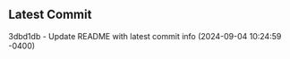 
## Latest Commit
3dbd1db - Update README with latest commit info (2024-09-04 10:24:59 -0400) <Yunxi-Zhou>
